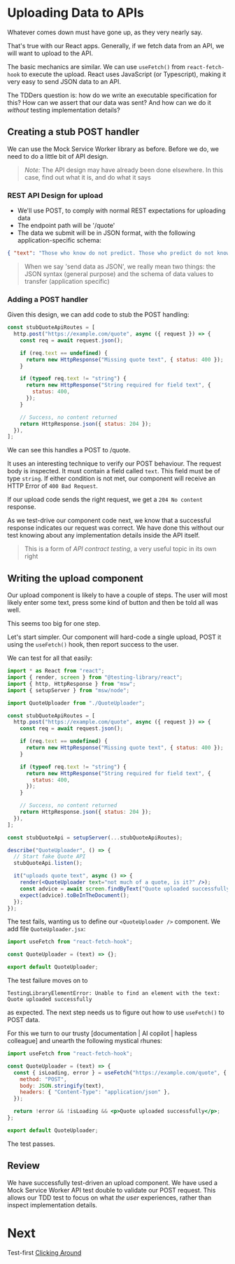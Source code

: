 # Uploading Data to APIs

Whatever comes down must have gone up, as they very nearly say.

That's true with our React apps. Generally, if we fetch data from an API, we will want to upload to the API.

The basic mechanics are similar. We can use `useFetch()` from `react-fetch-hook` to execute the upload. React uses JavaScript (or Typescript), making it very easy to send JSON data to an API.

The TDDers question is: how do we write an executable specification for this? How can we assert that our data was sent? And how can we do it _without_ testing implementation details?

## Creating a stub POST handler

We can use the Mock Service Worker library as before. Before we do, we need to do a little bit of API design.

> _Note:_ The API design may have already been done elsewhere. In this case, find out what it is, and do what it says

### REST API Design for upload

- We'll use POST, to comply with normal REST expectations for uploading data
- The endpoint path will be '/quote'
- The data we submit will be in JSON format, with the following application-specific schema:

```json
{ "text": "Those who know do not predict. Those who predict do not know" }
```

> When we say 'send data as JSON', we really mean two things: the JSON syntax (general purpose) and the schema of data values to transfer (application specific)

### Adding a POST handler

Given this design, we can add code to stub the POST handling:

```jsx
const stubQuoteApiRoutes = [
  http.post("https://example.com/quote", async ({ request }) => {
    const req = await request.json();

    if (req.text == undefined) {
      return new HttpResponse("Missing quote text", { status: 400 });
    }

    if (typeof req.text != "string") {
      return new HttpResponse("String required for field text", {
        status: 400,
      });
    }

    // Success, no content returned
    return HttpResponse.json({ status: 204 });
  }),
];
```

We can see this handles a POST to /quote.

It uses an interesting technique to verify our POST behaviour. The request body is inspected. It must contain a field called `text`. This field must be of type `string`. If either condition is not met, our component will receive an HTTP Error of `400 Bad Request`.

If our upload code sends the right request, we get a `204 No content` response.

As we test-drive our component code next, we know that a successful response indicates our request was correct. We have done this without our test knowing about any implementation details inside the API itself.

> This is a form of _API contract testing_, a very useful topic in its own right

## Writing the upload component

Our upload component is likely to have a couple of steps. The user will most likely enter some text, press some kind of button and then be told all was well.

This seems too big for one step.

Let's start simpler. Our component will hard-code a single upload, POST it using the `useFetch()` hook, then report success to the user.

We can test for all that easily:

```jsx
import * as React from "react";
import { render, screen } from "@testing-library/react";
import { http, HttpResponse } from "msw";
import { setupServer } from "msw/node";

import QuoteUploader from "./QuoteUploader";

const stubQuoteApiRoutes = [
  http.post("https://example.com/quote", async ({ request }) => {
    const req = await request.json();

    if (req.text == undefined) {
      return new HttpResponse("Missing quote text", { status: 400 });
    }

    if (typeof req.text != "string") {
      return new HttpResponse("String required for field text", {
        status: 400,
      });
    }

    // Success, no content returned
    return HttpResponse.json({ status: 204 });
  }),
];

const stubQuoteApi = setupServer(...stubQuoteApiRoutes);

describe("QuoteUploader", () => {
  // Start fake Quote API
  stubQuoteApi.listen();

  it("uploads quote text", async () => {
    render(<QuoteUploader text="not much of a quote, is it?" />);
    const advice = await screen.findByText("Quote uploaded successfully");
    expect(advice).toBeInTheDocument();
  });
});
```

The test fails, wanting us to define our `<QuoteUploader />` component. We add file `QuoteUploader.jsx`:

```jsx
import useFetch from "react-fetch-hook";

const QuoteUploader = (text) => {};

export default QuoteUploader;
```

The test failure moves on to

```text
TestingLibraryElementError: Unable to find an element with the text: Quote uploaded successfully
```

as expected. The next step needs us to figure out how to use `useFetch()` to POST data.

For this we turn to our trusty [documentation | AI copilot | hapless colleague] and unearth the following mystical rhunes:

```jsx
import useFetch from "react-fetch-hook";

const QuoteUploader = (text) => {
  const { isLoading, error } = useFetch("https://example.com/quote", {
    method: "POST",
    body: JSON.stringify(text),
    headers: { "Content-Type": "application/json" },
  });

  return !error && !isLoading && <p>Quote uploaded successfully</p>;
};

export default QuoteUploader;
```

The test passes.

## Review

We have successfully test-driven an upload component. We have used a Mock Service Worker API test double to validate our POST request. This allows our TDD test to focus on what _the user_ experiences, rather than inspect implementation details.

# Next

Test-first [Clicking Around](clicking-around.md)
